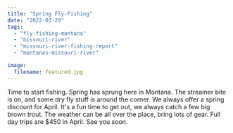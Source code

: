 ```yaml
---
title: "Spring Fly-Fishing"
date: "2022-03-29"
tags:
  - "fly-fishing-montana"
  - "missouri-river"
  - "missouri-river-fishing-report"
  - "montanas-missouri-river"

image:
  filename: featured.jpg
---
```


Time to start fishing. Spring has sprung here in Montana. The streamer bite is on, and some dry fly stuff is around the corner. We always offer a spring discount for April. It's a fun time to get out, we always catch a few big brown trout. The weather can be all over the place, bring lots of gear. Full day trips are $450 in April. See you soon.
